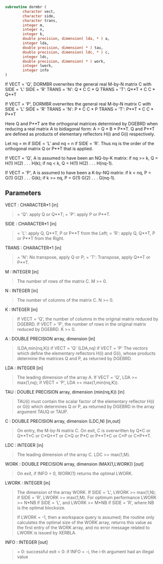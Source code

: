 ```fortran
subroutine dormbr (
        character vect,
        character side,
        character trans,
        integer m,
        integer n,
        integer k,
        double precision, dimension( lda, * ) a,
        integer lda,
        double precision, dimension( * ) tau,
        double precision, dimension( ldc, * ) c,
        integer ldc,
        double precision, dimension( * ) work,
        integer lwork,
        integer info
)
```

If VECT = 'Q', DORMBR overwrites the general real M-by-N matrix C
with
SIDE = 'L'     SIDE = 'R'
TRANS = 'N':      Q \* C          C \* Q
TRANS = 'T':      Q\*\*T \* C       C \* Q\*\*T

If VECT = 'P', DORMBR overwrites the general real M-by-N matrix C
with
SIDE = 'L'     SIDE = 'R'
TRANS = 'N':      P \* C          C \* P
TRANS = 'T':      P\*\*T \* C       C \* P\*\*T

Here Q and P\*\*T are the orthogonal matrices determined by DGEBRD when
reducing a real matrix A to bidiagonal form: A = Q \* B \* P\*\*T. Q and
P\*\*T are defined as products of elementary reflectors H(i) and G(i)
respectively.

Let nq = m if SIDE = 'L' and nq = n if SIDE = 'R'. Thus nq is the
order of the orthogonal matrix Q or P\*\*T that is applied.

If VECT = 'Q', A is assumed to have been an NQ-by-K matrix:
if nq >= k, Q = H(1) H(2) . . . H(k);
if nq < k, Q = H(1) H(2) . . . H(nq-1).

If VECT = 'P', A is assumed to have been a K-by-NQ matrix:
if k < nq, P = G(1) G(2) . . . G(k);
if k >= nq, P = G(1) G(2) . . . G(nq-1).

## Parameters
VECT : CHARACTER\*1 [in]
> = 'Q': apply Q or Q\*\*T;
> = 'P': apply P or P\*\*T.

SIDE : CHARACTER\*1 [in]
> = 'L': apply Q, Q\*\*T, P or P\*\*T from the Left;
> = 'R': apply Q, Q\*\*T, P or P\*\*T from the Right.

TRANS : CHARACTER\*1 [in]
> = 'N':  No transpose, apply Q  or P;
> = 'T':  Transpose, apply Q\*\*T or P\*\*T.

M : INTEGER [in]
> The number of rows of the matrix C. M >= 0.

N : INTEGER [in]
> The number of columns of the matrix C. N >= 0.

K : INTEGER [in]
> If VECT = 'Q', the number of columns in the original
> matrix reduced by DGEBRD.
> If VECT = 'P', the number of rows in the original
> matrix reduced by DGEBRD.
> K >= 0.

A : DOUBLE PRECISION array, dimension [in]
> (LDA,min(nq,K)) if VECT = 'Q'
> (LDA,nq)        if VECT = 'P'
> The vectors which define the elementary reflectors H(i) and
> G(i), whose products determine the matrices Q and P, as
> returned by DGEBRD.

LDA : INTEGER [in]
> The leading dimension of the array A.
> If VECT = 'Q', LDA >= max(1,nq);
> if VECT = 'P', LDA >= max(1,min(nq,K)).

TAU : DOUBLE PRECISION array, dimension (min(nq,K)) [in]
> TAU(i) must contain the scalar factor of the elementary
> reflector H(i) or G(i) which determines Q or P, as returned
> by DGEBRD in the array argument TAUQ or TAUP.

C : DOUBLE PRECISION array, dimension (LDC,N) [in,out]
> On entry, the M-by-N matrix C.
> On exit, C is overwritten by Q\*C or Q\*\*T\*C or C\*Q\*\*T or C\*Q
> or P\*C or P\*\*T\*C or C\*P or C\*P\*\*T.

LDC : INTEGER [in]
> The leading dimension of the array C. LDC >= max(1,M).

WORK : DOUBLE PRECISION array, dimension (MAX(1,LWORK)) [out]
> On exit, if INFO = 0, WORK(1) returns the optimal LWORK.

LWORK : INTEGER [in]
> The dimension of the array WORK.
> If SIDE = 'L', LWORK >= max(1,N);
> if SIDE = 'R', LWORK >= max(1,M).
> For optimum performance LWORK >= N\*NB if SIDE = 'L', and
> LWORK >= M\*NB if SIDE = 'R', where NB is the optimal
> blocksize.
> 
> If LWORK = -1, then a workspace query is assumed; the routine
> only calculates the optimal size of the WORK array, returns
> this value as the first entry of the WORK array, and no error
> message related to LWORK is issued by XERBLA.

INFO : INTEGER [out]
> = 0:  successful exit
> < 0:  if INFO = -i, the i-th argument had an illegal value
